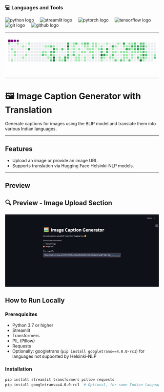 ### 💻 Languages and Tools
<div align="left">
  <img src="https://cdn.jsdelivr.net/gh/devicons/devicon/icons/python/python-original.svg" height="30" alt="python logo" />
  <img width="12" />
  <img src="https://cdn.jsdelivr.net/gh/devicons/devicon/icons/streamlit/streamlit-original.svg" height="30" alt="streamlit logo" />
  <img width="12" />
  <img src="https://cdn.jsdelivr.net/gh/devicons/devicon/icons/pytorch/pytorch-original.svg" height="30" alt="pytorch logo" />
  <img width="12" />
  <img src="https://cdn.jsdelivr.net/gh/devicons/devicon/icons/tensorflow/tensorflow-original.svg" height="30" alt="tensorflow logo" />
  <img width="12" />
  <img src="https://cdn.jsdelivr.net/gh/devicons/devicon/icons/git/git-original.svg" height="30" alt="git logo" />
  <img width="12" />
  <img src="https://cdn.jsdelivr.net/gh/devicons/devicon/icons/github/github-original.svg" height="30" alt="github logo" />
</div>



---



<img src="https://github.com/Platane/snk/raw/output/github-contribution-grid-snake.gif" alt="snake gif" />

---

# 🖼️ Image Caption Generator with Translation

Generate captions for images using the BLIP model and translate them into various Indian languages.

---

## Features
- Upload an image or provide an image URL.
- Supports translation via Hugging Face Helsinki-NLP models.

---

## Preview

## 🔍 Preview - Image Upload Section

![image_alt](https://github.com/Ajaykumards/Image_Caption_Generator/blob/7a077b827621f9c97147b587f1e314c94b106208/img_url_uploader.png)



## How to Run Locally

### Prerequisites
- Python 3.7 or higher
- Streamlit
- Transformers
- PIL (Pillow)
- Requests
- Optionally: googletrans (`pip install googletrans==4.0.0-rc1`) for languages not supported by Helsinki-NLP

### Installation

```bash
pip install streamlit transformers pillow requests
pip install googletrans==4.0.0-rc1  # Optional, for some Indian languages
